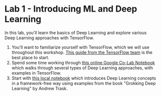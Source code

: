# Lab 1 - Introducing ML and Deep Learning

In this lab, you'll learn the basics of Deep Learning and explore various Deep Learning approaches with TensorFlow.

1. You'll want to familiarize yourself with TensorFlow, which we will use throughout this workshop. [This guide from the TensorFlow team](https://colab.research.google.com/github/tensorflow/docs/blob/master/site/en/tutorials/quickstart/beginner.ipynb) is the best place to start.
2. Spend some time working through [this online Google Co-Lab Notebook](https://colab.research.google.com/drive/1bInysu4FdfPoMYxWzcJoyQwHVHbrpFZV?usp=sharing) which walks through several types of Deep Learning approaches, with examples in TensorFlow.
1. Start with [this local notebook](simple-neural-network.ipynb) which introduces Deep Learning concepts in a framework-free way using examples from the book "Grokking Deep Learning" by Andrew Trask.
